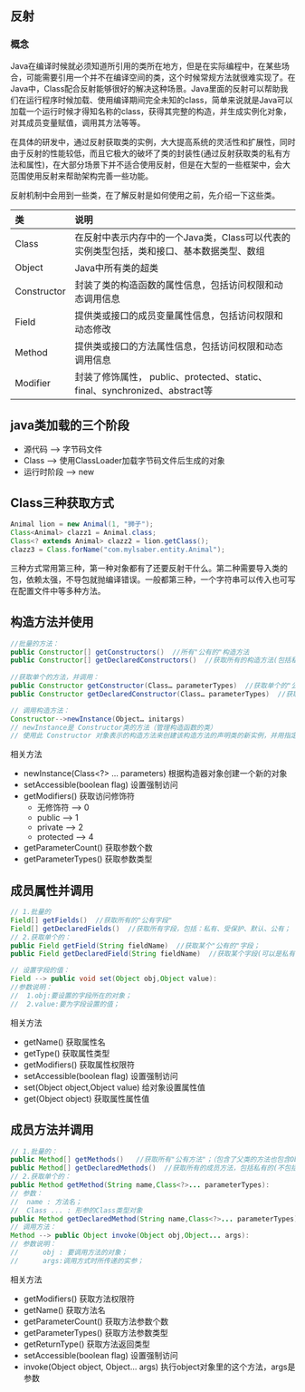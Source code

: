 ## 反射
### 概念

Java在编译时候就必须知道所引用的类所在地方，但是在实际编程中，在某些场合，可能需要引用一个并不在编译空间的类，这个时候常规方法就很难实现了。在Java中，Class配合反射能够很好的解决这种场景。Java里面的反射可以帮助我们在运行程序时候加载、使用编译期间完全未知的class，简单来说就是Java可以加载一个运行时候才得知名称的class，获得其完整的构造，并生成实例化对象，对其成员变量赋值，调用其方法等等。

在具体的研发中，通过反射获取类的实例，大大提高系统的灵活性和扩展性，同时由于反射的性能较低，而且它极大的破坏了类的封装性(通过反射获取类的私有方法和属性)，在大部分场景下并不适合使用反射，但是在大型的一些框架中，会大范围使用反射来帮助架构完善一些功能。

反射机制中会用到一些类，在了解反射是如何使用之前，先介绍一下这些类。

| 类          | 说明                                                         |
| :---------- | :----------------------------------------------------------- |
| Class       | 在反射中表示内存中的一个Java类，Class可以代表的实例类型包括，类和接口、基本数据类型、数组 |
| Object      | Java中所有类的超类                                           |
| Constructor | 封装了类的构造函数的属性信息，包括访问权限和动态调用信息     |
| Field       | 提供类或接口的成员变量属性信息，包括访问权限和动态修改       |
| Method      | 提供类或接口的方法属性信息，包括访问权限和动态调用信息       |
| Modifier    | 封装了修饰属性， public、protected、static、final、synchronized、abstract等 |

## java类加载的三个阶段
- 源代码 --> 字节码文件
- Class --> 使用ClassLoader加载字节码文件后生成的对象
- 运行时阶段 --> new
## Class三种获取方式
```java
Animal lion = new Animal(1, "狮子");
Class<Animal> clazz1 = Animal.class;
Class<? extends Animal> clazz2 = lion.getClass();
clazz3 = Class.forName("com.mylsaber.entity.Animal");
```
三种方式常用第三种，第一种对象都有了还要反射干什么。第二种需要导入类的包，依赖太强，不导包就抛编译错误。一般都第三种，一个字符串可以传入也可写在配置文件中等多种方法。

## 构造方法并使用

```java
//批量的方法：
public Constructor[] getConstructors()  //所有"公有的"构造方法
public Constructor[] getDeclaredConstructors()  //获取所有的构造方法(包括私有、受保护、默认、公有)
    
//获取单个的方法，并调用：
public Constructor getConstructor(Class… parameterTypes)  //获取单个的"公有的"构造方法：
public Constructor getDeclaredConstructor(Class… parameterTypes)  //获取"某个构造方法"可以是私有的，或受保护、默认、公有；

// 调用构造方法：
Constructor-->newInstance(Object… initargs)
// newInstance是 Constructor类的方法（管理构造函数的类）
// 使用此 Constructor 对象表示的构造方法来创建该构造方法的声明类的新实例，并用指定的初始化参数初始化该实例。
```

相关方法

- newInstance(Class<?> ... parameters) 根据构造器对象创建一个新的对象
- setAccessible(boolean flag) 设置强制访问
- getModifiers() 获取访问修饰符
  - 无修饰符      --> 0
  - public      --> 1
  - private     --> 2
  - protected   --> 4
- getParameterCount() 获取参数个数
- getParameterTypes() 获取参数类型

## 成员属性并调用

```java
// 1.批量的 
Field[] getFields()  //获取所有的"公有字段" 
Field[] getDeclaredFields()  //获取所有字段，包括：私有、受保护、默认、公有； 
// 2.获取单个的： 
public Field getField(String fieldName)  //获取某个"公有的"字段； 
public Field getDeclaredField(String fieldName)  //获取某个字段(可以是私有的)

// 设置字段的值： 
Field --> public void set(Object obj,Object value): 
//参数说明： 
//  1.obj:要设置的字段所在的对象； 
//  2.value:要为字段设置的值； 
```

相关方法

- getName() 获取属性名
- getType() 获取属性类型
- getModifiers() 获取属性权限符
- setAccessible(boolean flag) 设置强制访问
- set(Object object,Object value) 给对象设置属性值
- get(Object object) 获取属性属性值

## 成员方法并调用

```java
// 1.批量的： 
public Method[] getMethods()   //获取所有"公有方法"；（包含了父类的方法也包含Object类） 
public Method[] getDeclaredMethods()  //获取所有的成员方法，包括私有的(不包括继承的) 
// 2.获取单个的： 
public Method getMethod(String name,Class<?>... parameterTypes): 
// 参数： 
//  name : 方法名； 
//  Class ... : 形参的Class类型对象 
public Method getDeclaredMethod(String name,Class<?>... parameterTypes) 
// 调用方法： 
Method --> public Object invoke(Object obj,Object... args): 
// 参数说明： 
//  	obj : 要调用方法的对象； 
//		args:调用方式时所传递的实参； 
```

相关方法

- getModifiers() 获取方法权限符
- getName() 获取方法名
- getParameterCount() 获取方法参数个数
- getParameterTypes() 获取方法参数类型
- getReturnType() 获取方法返回类型
- setAccessible(boolean flag) 设置强制访问
- invoke(Object object, Object... args) 执行object对象里的这个方法，args是参数
